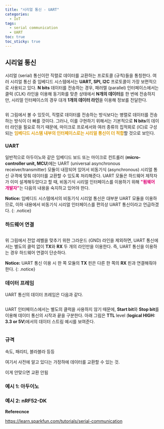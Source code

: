 ```yaml
---
title: "시리얼 통신 - UART"
categories:
  - IoT
tags:
  - serial communication
  - UART
toc: true
toc_sticky: true
---
```


## 시리얼 통신

시리얼 (serial) 통신이란 직렬로 데이터를 교환하는 프로토콜 (규칙)들을 통칭한다. 여러 시리얼 통신 중 임베디드 시스템에서는 **UART, SPI, I2C** 프로토콜이 가장 보편적으로 사용되고 있다. **N bits** 데이터를 전송하는 경우, 패러렐 (parallel) 인터페이스에서는 클럭 (CLK) 라인을 이용해 동기화를 맞춘 상태에서 **N개의 데이터**를 한 번에 전송하지만, 시리얼 인터페이스의 경우 대개 **1개의 데이터 라인**을 이용해 정보를 전달한다.

<figure style="width: 100%">
  <img src="{{ site.url }}{{ site.baseurl }}/assets/images/serial-uart-fig-1.png" alt="">
</figure>

위 그림에서 볼 수 있듯이, 직렬로 데이터를 전송하는 방식보다는 병렬로 데이터를 전송하는 방식이 더 빠를 것이다. 그러나, 이를 구현하기 위해서는 기본적으로 **N bits**의 데이터 라인을 필요로 하기 때문에, 마이크로 프로세서와 여러 종류의 집적회로 (IC)로 구성되는 <span style="color:#DF9F0F"><b>임베디드 시스템 내부의 인터페이스로는 시리얼 통신이 더 적합</b></span>할 것으로 보인다.

### UART

일반적으로 아두이노와 같은 임베디드 보드 또는 마이크로 컨트롤러 (**micro-controller unit, MCU**)에는 UART (universal asynchronous receiver/transmitter) 모듈이 내장되어 있어서 비동기식 (asynchronous) 시리얼 통신 규격에 맞춰 데이터를 교환할 수 있도록 처리해준다. UART 모듈은 하드웨어 제작자가 이미 설계해두었다고 할 때, 비동기식 시리얼 인터페이스를 이용하기 위해 <span style="color:#DF0174"><b>"펌웨어 개발자"</b></span>는 다음의 내용을 숙지하고 있어야 한다.

**Notice:** 임베디드 시스템에서의 비동기식 시리얼 통신은 대부분 UART 모듈을 이용하므로, 이하 내용에서 비동기식 시리얼 인터페이스를 편의상 UART 통신이라고 언급하겠다.
{: .notice}

### 하드웨어 연결

<figure style="width: 100%">
  <img src="{{ site.url }}{{ site.baseurl }}/assets/images/serial-uart-fig-2.png" alt="">
</figure>

위 그림에서 전압 레벨을 맞추기 위한 그라운드 (GND) 라인을 제외하면, UART 통신에서는 별도의 클럭 없이 **TX**와 **RX** 두 개의 라인만을 이용한다. 즉, UART 통신을 이용하는 경우 하드웨어 연결이 단순하다.

**Notice:** UART 통신 이용 시 한 쪽 모듈의 **TX** 핀은 다른 한 쪽의 **RX** 핀과 연결해줘야 한다.
{: .notice}

### 데이터 프레임

UART 통신의 데이터 프레임은 다음과 같다.

<figure style="width: 100%">
  <img src="{{ site.url }}{{ site.baseurl }}/assets/images/serial-uart-fig-3.png" alt="">
</figure>

UART 인터페이스에서는 별도의 클럭을 사용하지 않기 때문에, **Start bit**와 **Stop bit**를 이용해 데이터 통신의 시작과 끝을 구분한다. 아래 그림은 **TTL** level (**logical HIGH: 3.3 or 5V**)에서의  데이터 스트림 예시를 보여준다.

<figure style="width: 100%">
  <img src="{{ site.url }}{{ site.baseurl }}/assets/images/serial-uart-fig-4.png" alt="">
</figure>

### 규격

속도, 패리티, 블라블라 등등

여기서 사전에 알고 있다는 가정하에 데이터를 교환할 수 있는 것.

이게 안맞으면 교환 안됨



### 예시 1: 아두이노


### 예시 2: nRF52-DK





**Referecnce**

https://learn.sparkfun.com/tutorials/serial-communication